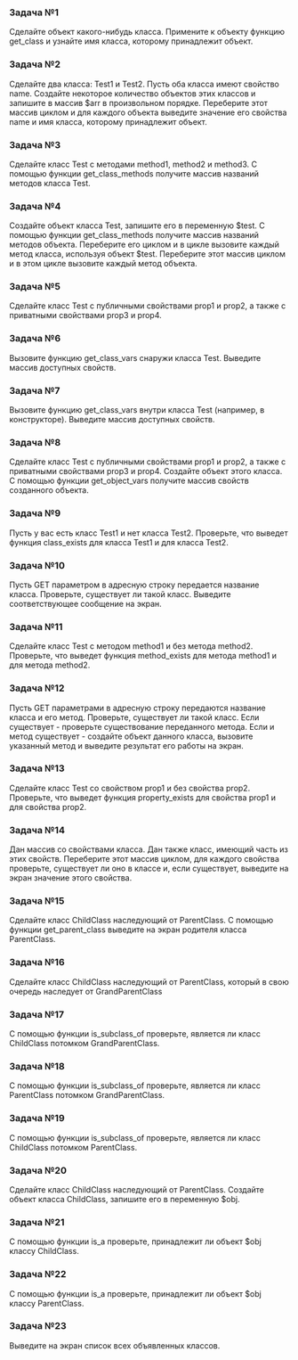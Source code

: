 ### Задача №1

Сделайте объект какого-нибудь класса. Примените к объекту функцию get_class и узнайте имя класса, которому принадлежит
объект.

### Задача №2

Сделайте два класса: Test1 и Test2. Пусть оба класса имеют свойство name. Создайте некоторое количество объектов этих
классов и запишите в массив $arr в произвольном порядке. Переберите этот массив циклом и для каждого объекта выведите
значение его свойства name и имя класса, которому принадлежит объект.

### Задача №3

Сделайте класс Test с методами method1, method2 и method3. С помощью функции get_class_methods получите массив названий
методов класса Test.

### Задача №4

Создайте объект класса Test, запишите его в переменную $test. С помощью функции get_class_methods получите массив
названий методов объекта. Переберите его циклом и в цикле вызовите каждый метод класса, используя объект $test.
Переберите этот массив циклом и в этом цикле вызовите каждый метод объекта.

### Задача №5

Сделайте класс Test с публичными свойствами prop1 и prop2, а также с приватными свойствами prop3 и prop4.

### Задача №6

Вызовите функцию get_class_vars снаружи класса Test. Выведите массив доступных свойств.

### Задача №7

Вызовите функцию get_class_vars внутри класса Test (например, в конструкторе). Выведите массив доступных свойств.

### Задача №8

Сделайте класс Test с публичными свойствами prop1 и prop2, а также с приватными свойствами prop3 и prop4. Создайте
объект этого класса. С помощью функции get_object_vars получите массив свойств созданного объекта.

### Задача №9

Пусть у вас есть класс Test1 и нет класса Test2. Проверьте, что выведет функция class_exists для класса Test1 и для
класса Test2.

### Задача №10

Пусть GET параметром в адресную строку передается название класса. Проверьте, существует ли такой класс. Выведите
соответствующее сообщение на экран.

### Задача №11

Сделайте класс Test с методом method1 и без метода method2. Проверьте, что выведет функция method_exists для метода
method1 и для метода method2.

### Задача №12

Пусть GET параметрами в адресную строку передаются название класса и его метод. Проверьте, существует ли такой класс.
Если существует - проверьте существование переданного метода. Если и метод существует - создайте объект данного класса,
вызовите указанный метод и выведите результат его работы на экран.

### Задача №13

Сделайте класс Test со свойством prop1 и без свойства prop2. Проверьте, что выведет функция property_exists для свойства
prop1 и для свойства prop2.

### Задача №14

Дан массив со свойствами класса. Дан также класс, имеющий часть из этих свойств. Переберите этот массив циклом, для
каждого свойства проверьте, существует ли оно в классе и, если существует, выведите на экран значение этого свойства.

### Задача №15

Сделайте класс ChildClass наследующий от ParentClass. С помощью функции get_parent_class выведите на экран родителя
класса ParentClass.

### Задача №16

Сделайте класс ChildClass наследующий от ParentClass, который в свою очередь наследует от GrandParentClass

### Задача №17

С помощью функции is_subclass_of проверьте, является ли класс ChildClass потомком GrandParentClass.

### Задача №18

С помощью функции is_subclass_of проверьте, является ли класс ParentClass потомком GrandParentClass.

### Задача №19

С помощью функции is_subclass_of проверьте, является ли класс ChildClass потомком ParentClass.

### Задача №20

Сделайте класс ChildClass наследующий от ParentClass. Создайте объект класса ChildClass, запишите его в переменную $obj.

### Задача №21

С помощью функции is_a проверьте, принадлежит ли объект $obj классу ChildClass.

### Задача №22

С помощью функции is_a проверьте, принадлежит ли объект $obj классу ParentClass.

### Задача №23

Выведите на экран список всех объявленных классов.